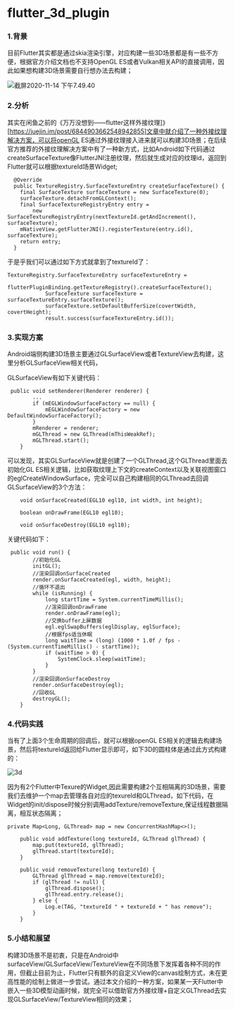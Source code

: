 # flutter_3d_plugin

### 1.背景

目前Flutter其实都是通过skia渲染引擎，对应构建一些3D场景都是有一些不方便，根据官方介绍文档也不支持OpenGL ES或者Vulkan相关API的直接调用，因此如果想构建3D场景需要自行想办法去构建；

![截屏2020-11-14 下午7.49.40](http://chuantu.xyz/t6/741/1605433797x1700338641.png)

### 2.分析

其实在闲鱼之前的《万万没想到——flutter这样外接纹理]》[https://juejin.im/post/6844903662548942855]文章中就介绍了一种外接纹理解决方案，可以将openGL ES通过外接纹理接入进来就可以构建3D场景；在后续官方推荐的外接纹理解决方案中有了一种新方式，比如Android如下代码通过createSurfaceTexture像FlutterJNI注册纹理，然后就生成对应的纹理id，返回到Flutter就可以根据textureId场景Widget;

```
  @Override
  public TextureRegistry.SurfaceTextureEntry createSurfaceTexture() {
    final SurfaceTexture surfaceTexture = new SurfaceTexture(0);
    surfaceTexture.detachFromGLContext();
    final SurfaceTextureRegistryEntry entry =
        new SurfaceTextureRegistryEntry(nextTextureId.getAndIncrement(), surfaceTexture);
    mNativeView.getFlutterJNI().registerTexture(entry.id(), surfaceTexture);
    return entry;
  }
```

于是乎我们可以通过如下方式就拿到了textureId了：

```
TextureRegistry.SurfaceTextureEntry surfaceTextureEntry =
                    flutterPluginBinding.getTextureRegistry().createSurfaceTexture();
            SurfaceTexture surfaceTexture = surfaceTextureEntry.surfaceTexture();
            surfaceTexture.setDefaultBufferSize(covertWidth, covertHeight);
            result.success(surfaceTextureEntry.id());
```



### 3.实现方案

Android端侧构建3D场景主要通过GLSurfaceView或者TextureView去构建，这里分析GLSurfaceView相关代码，

GLSurfaceView有如下关键代码：

```
 public void setRenderer(Renderer renderer) {
        ...
        if (mEGLWindowSurfaceFactory == null) {
            mEGLWindowSurfaceFactory = new DefaultWindowSurfaceFactory();
        }
        mRenderer = renderer;
        mGLThread = new GLThread(mThisWeakRef);
        mGLThread.start();
    }
```

可以发现，其实GLSurfaceView就是创建了一个GLThread,这个GLThread里面去初始化GL ES相关逻辑，比如获取纹理上下文的createContext以及关联视图窗口的eglCreateWindowSurface，完全可以自己构建相同的GLThread去回调GLSurfaceView的3个方法：

```
    void onSurfaceCreated(EGL10 egl10, int width, int height);

    boolean onDrawFrame(EGL10 egl10);

    void onSurfaceDestroy(EGL10 egl10);
```

关键代码如下：

```
 public void run() {
        //初始化GL
        initGL();
        //渲染回调onSurfaceCreated
        render.onSurfaceCreated(egl, width, height);
        //循环不退出
        while (isRunning) {
            long startTime = System.currentTimeMillis();
            //渲染回调onDrawFrame
            render.onDrawFrame(egl);
            //交换buffer上屏数据
            egl.eglSwapBuffers(eglDisplay, eglSurface);
            //根据fps适当休眠
            long waitTime = (long) (1000 * 1.0f / fps - (System.currentTimeMillis() - startTime));
            if (waitTime > 0) {
                SystemClock.sleep(waitTime);
            }
        }
        //渲染回调onSurfaceDestroy
        render.onSurfaceDestroy(egl);
        //回收GL
        destroyGL();
    }
```



### 4.代码实践

当有了上面3个生命周期的回调后，就可以根据openGL ES相关的逻辑去构建场景，然后将textureId返回给Flutter显示即可，如下3D的圆柱体是通过此方式构建的：

![3d](http://chuantu.xyz/t6/741/1605433839x1033347913.jpg)

因为有2个Flutter中Texure的Widget,因此需要构建2个互相隔离的3D场景，需要我们去维护一个map去管理各自对应的texureId和GLThread，如下代码，在Widget的init/dispose时候分别调用addTexture/removeTexture,保证线程数据隔离，相互状态隔离；

```
private Map<Long, GLThread> map = new ConcurrentHashMap<>();

    public void addTexture(long textureId, GLThread glThread) {
        map.put(textureId, glThread);
        glThread.start(textureId);
    }

    public void removeTexture(long textureId) {
        GLThread glThread = map.remove(textureId);
        if (glThread != null) {
            glThread.dispose();
            glThread.entry.release();
        } else {
            Log.e(TAG, "textureId " + textureId + " has remove");
        }
    }
```



### 5.小结和展望

构建3D场景不是初衷，只是在Android中surfaceView/GLSurfaceView/TextureView在不同场景下发挥着各种不同的作用，但截止目前为止，Flutter只有额外的自定义View的canvas绘制方式，未在更高性能的绘制上做进一步尝试。通过本文介绍的一种方案，如果某一天Flutter中嵌入一些3D模型动画时候，就完全可以借助官方外接纹理+自定义GLThread去实现GLSurfaceView/TextureView相同的效果；





